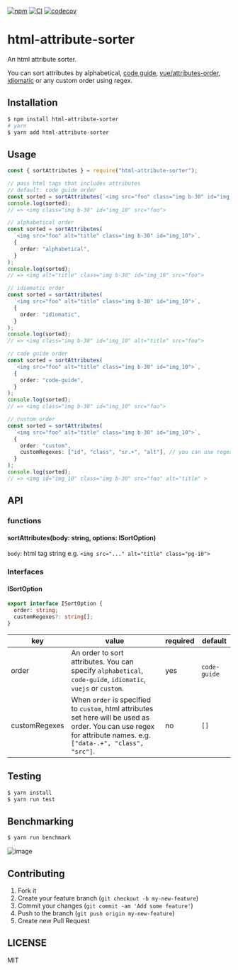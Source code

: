 [![npm](https://img.shields.io/npm/v/html-attribute-sorter)](https://www.npmjs.com/package/html-attribute-sorter)
[![CI](https://github.com/shufo/html-attribute-sorter/actions/workflows/test.yml/badge.svg?branch=main)](https://github.com/shufo/html-attribute-sorter/actions/workflows/test.yml)
[![codecov](https://codecov.io/gh/shufo/html-attribute-sorter/branch/main/graph/badge.svg?token=U7YzstHupS)](https://codecov.io/gh/shufo/html-attribute-sorter)

# html-attribute-sorter

An html attribute sorter.

You can sort attributes by alphabetical, [code guide](https://codeguide.co/#attribute-order), [vue/attributes-order](https://eslint.vuejs.org/rules/attributes-order.html), [idiomatic](https://github.com/necolas/idiomatic-html#attribute-order) or any custom order using regex.

## Installation

```bash
$ npm install html-attribute-sorter
# yarn
$ yarn add html-attribute-sorter
```

## Usage

```typescript
const { sortAttributes } = require("html-attribute-sorter");

// pass html tags that includes attributes
// default: code guide order
const sorted = sortAttributes(`<img src="foo" class="img b-30" id="img_10">`);
console.log(sorted);
// => <img class="img b-30" id="img_10" src="foo">

// alphabetical order
const sorted = sortAttributes(
  `<img src="foo" alt="title" class="img b-30" id="img_10">`,
  {
    order: "alphabetical",
  }
);
console.log(sorted);
// => <img alt="title" class="img b-30" id="img_10" src="foo">

// idiomatic order
const sorted = sortAttributes(
  `<img src="foo" alt="title" class="img b-30" id="img_10">`,
  {
    order: "idiomatic",
  }
);
console.log(sorted);
// => <img class="img b-30" id="img_10" alt="title" src="foo">

// code guide order
const sorted = sortAttributes(
  `<img src="foo" alt="title" class="img b-30" id="img_10">`,
  {
    order: "code-guide",
  }
);
console.log(sorted);
// => <img class="img b-30" id="img_10" src="foo">

// custom order
const sorted = sortAttributes(
  `<img src="foo" alt="title" class="img b-30" id="img_10">`,
  {
    order: "custom",
    customRegexes: ["id", "class", "sr.+", "alt"], // you can use regex for attritube names
  }
);
console.log(sorted);
// => <img id="img_10" class="img b-30" src="foo" alt="title" >
```

## API

### functions

#### sortAttributes(body: string, options: ISortOption)

`body`: html tag string e.g. `<img src="..." alt="title" class="pg-10">`

### Interfaces

#### ISortOption

```typescript
export interface ISortOption {
  order: string;
  customRegexes?: string[];
}
```

| key           | value                                                                                                                                                             | required | default      |
| ------------- | ----------------------------------------------------------------------------------------------------------------------------------------------------------------- | -------- | ------------ |
| order         | An order to sort attributes. You can specify `alphabetical`, `code-guide`, `idiomatic`, `vuejs` or `custom`.                                                      | yes      | `code-guide` |
| customRegexes | When `order` is specified to `custom`, html attributes set here will be used as order. You can use regex for attribute names. e.g. `["data-.+", "class", "src"]`. | no       | `[]`         |

## Testing

```bash
$ yarn install
$ yarn run test
```

## Benchmarking

```bash
$ yarn run benchmark
```

![image](https://user-images.githubusercontent.com/1641039/182972283-3d7e48bf-3f8b-40b1-92c0-334a1e2fba3e.png)

## Contributing

1.  Fork it
2.  Create your feature branch (`git checkout -b my-new-feature`)
3.  Commit your changes (`git commit -am 'Add some feature'`)
4.  Push to the branch (`git push origin my-new-feature`)
5.  Create new Pull Request

## LICENSE

MIT
